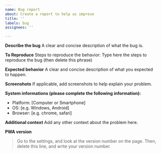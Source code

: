 ```yaml
---
name: Bug report
about: Create a report to help us improve
title: ''
labels: bug
assignees: ''

---
```


**Describe the bug**
A clear and concise description of what the bug is.

**To Reproduce**
Steps to reproduce the behavior:
Type here the steps to reproduce the bug (then delete this phrase)

**Expected behavior**
A clear and concise description of what you expected to happen.

**Screenshots**
If applicable, add screenshots to help explain your problem.

**System informations (please complete the following information):**
 - Platform: [Computer or Smartphone]
 - OS: [e.g. Windows, Android]
 - Browser: [e.g. chrome, safari]

**Additional context**
Add any other context about the problem here.

**PWA version**
> Go to the settings, and look at the version number on the page. Then, delete this line, and write your version number.
